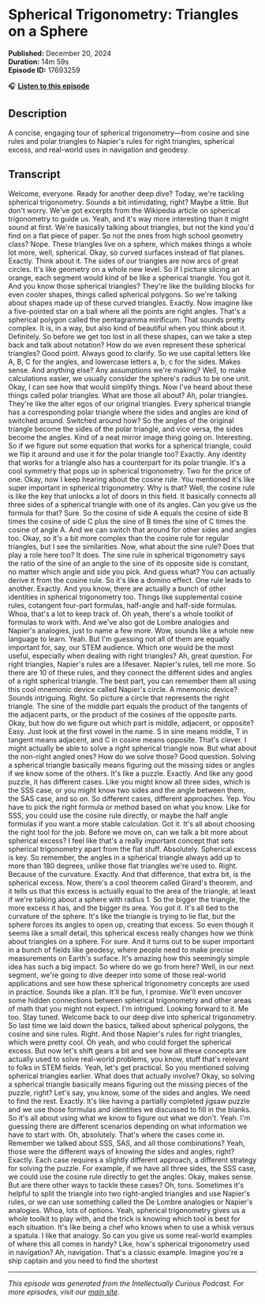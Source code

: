 # Spherical Trigonometry: Triangles on a Sphere

**Published:** December 20, 2024  
**Duration:** 14m 59s  
**Episode ID:** 17693259

🎧 **[Listen to this episode](https://intellectuallycurious.buzzsprout.com/2529712/episodes/17693259-spherical-trigonometry-triangles-on-a-sphere)**

## Description

A concise, engaging tour of spherical trigonometry—from cosine and sine rules and polar triangles to Napier's rules for right triangles, spherical excess, and real-world uses in navigation and geodesy.

## Transcript

Welcome, everyone. Ready for another deep dive? Today, we're tackling spherical trigonometry. Sounds a bit intimidating, right? Maybe a little. But don't worry. We've got excerpts from the Wikipedia article on spherical trigonometry to guide us. Yeah, and it's way more interesting than it might sound at first. We're basically talking about triangles, but not the kind you'd find on a flat piece of paper. So not the ones from high school geometry class? Nope. These triangles live on a sphere, which makes things a whole lot more, well, spherical. Okay, so curved surfaces instead of flat planes. Exactly. Think about it. The sides of our triangles are now arcs of great circles. It's like geometry on a whole new level. So if I picture slicing an orange, each segment would kind of be like a spherical triangle. You got it. And you know those spherical triangles? They're like the building blocks for even cooler shapes, things called spherical polygons. So we're talking about shapes made up of these curved triangles. Exactly. Now imagine like a five-pointed star on a ball where all the points are right angles. That's a spherical polygon called the pentagramma mirificum. That sounds pretty complex. It is, in a way, but also kind of beautiful when you think about it. Definitely. So before we get too lost in all these shapes, can we take a step back and talk about notation? How do we even represent these spherical triangles? Good point. Always good to clarify. So we use capital letters like A, B, C for the angles, and lowercase letters a, b, c for the sides. Makes sense. And anything else? Any assumptions we're making? Well, to make calculations easier, we usually consider the sphere's radius to be one unit. Okay, I can see how that would simplify things. Now I've heard about these things called polar triangles. What are those all about? Ah, polar triangles. They're like the alter egos of our original triangles. Every spherical triangle has a corresponding polar triangle where the sides and angles are kind of switched around. Switched around how? So the angles of the original triangle become the sides of the polar triangle, and vice versa, the sides become the angles. Kind of a neat mirror image thing going on. Interesting. So if we figure out some equation that works for a spherical triangle, could we flip it around and use it for the polar triangle too? Exactly. Any identity that works for a triangle also has a counterpart for its polar triangle. It's a cool symmetry that pops up in spherical trigonometry. Two for the price of one. Okay, now I keep hearing about the cosine rule. You mentioned it's like super important in spherical trigonometry. Why is that? Well, the cosine rule is like the key that unlocks a lot of doors in this field. It basically connects all three sides of a spherical triangle with one of its angles. Can you give us the formula for that? Sure. So the cosine of side A equals the cosine of side B times the cosine of side C plus the sine of B times the sine of C times the cosine of angle A. And we can switch that around for other sides and angles too. Okay, so it's a bit more complex than the cosine rule for regular triangles, but I see the similarities. Now, what about the sine rule? Does that play a role here too? It does. The sine rule in spherical trigonometry says the ratio of the sine of an angle to the sine of its opposite side is constant, no matter which angle and side you pick. And guess what? You can actually derive it from the cosine rule. So it's like a domino effect. One rule leads to another. Exactly. And you know, there are actually a bunch of other identities in spherical trigonometry too. Things like supplemental cosine rules, cotangent four-part formulas, half-angle and half-side formulas. Whoa, that's a lot to keep track of. Oh yeah, there's a whole toolkit of formulas to work with. And we've also got de Lombre analogies and Napier's analogies, just to name a few more. Wow, sounds like a whole new language to learn. Yeah. But I'm guessing not all of them are equally important for, say, our STEM audience. Which one would be the most useful, especially when dealing with right triangles? Ah, great question. For right triangles, Napier's rules are a lifesaver. Napier's rules, tell me more. So there are 10 of these rules, and they connect the different sides and angles of a right spherical triangle. The best part, you can remember them all using this cool mnemonic device called Napier's circle. A mnemonic device? Sounds intriguing. Right. So picture a circle that represents the right triangle. The sine of the middle part equals the product of the tangents of the adjacent parts, or the product of the cosines of the opposite parts. Okay, but how do we figure out which part is middle, adjacent, or opposite? Easy. Just look at the first vowel in the name. S in sine means middle, T in tangent means adjacent, and C in cosine means opposite. That's clever. I might actually be able to solve a right spherical triangle now. But what about the non-right angled ones? How do we solve those? Good question. Solving a spherical triangle basically means figuring out the missing sides or angles if we know some of the others. It's like a puzzle. Exactly. And like any good puzzle, it has different cases. Like you might know all three sides, which is the SSS case, or you might know two sides and the angle between them, the SAS case, and so on. So different cases, different approaches. Yep. You have to pick the right formula or method based on what you know. Like for SSS, you could use the cosine rule directly, or maybe the half angle formulas if you want a more stable calculation. Got it. It's all about choosing the right tool for the job. Before we move on, can we talk a bit more about spherical excess? I feel like that's a really important concept that sets spherical trigonometry apart from the flat stuff. Absolutely. Spherical excess is key. So remember, the angles in a spherical triangle always add up to more than 180 degrees, unlike those flat triangles we're used to. Right. Because of the curvature. Exactly. And that difference, that extra bit, is the spherical excess. Now, there's a cool theorem called Girard's theorem, and it tells us that this excess is actually equal to the area of the triangle, at least if we're talking about a sphere with radius 1. So the bigger the triangle, the more excess it has, and the bigger its area. You got it. It's all tied to the curvature of the sphere. It's like the triangle is trying to lie flat, but the sphere forces its angles to open up, creating that excess. So even though it seems like a small detail, this spherical excess really changes how we think about triangles on a sphere. For sure. And it turns out to be super important in a bunch of fields like geodesy, where people need to make precise measurements on Earth's surface. It's amazing how this seemingly simple idea has such a big impact. So where do we go from here? Well, in our next segment, we're going to dive deeper into some of those real-world applications and see how these spherical trigonometry concepts are used in practice. Sounds like a plan. It'll be fun, I promise. We'll even uncover some hidden connections between spherical trigonometry and other areas of math that you might not expect. I'm intrigued. Looking forward to it. Me too. Stay tuned. Welcome back to our deep dive into spherical trigonometry. So last time we laid down the basics, talked about spherical polygons, the cosine and sine rules. Right. And those Napier's rules for right triangles, which were pretty cool. Oh yeah, and who could forget the spherical excess. But now let's shift gears a bit and see how all these concepts are actually used to solve real-world problems, you know, stuff that's relevant to folks in STEM fields. Yeah, let's get practical. So you mentioned solving spherical triangles earlier. What does that actually involve? Okay, so solving a spherical triangle basically means figuring out the missing pieces of the puzzle, right? Let's say, you know, some of the sides and angles. We need to find the rest. Exactly. It's like having a partially completed jigsaw puzzle and we use those formulas and identities we discussed to fill in the blanks. So it's all about using what we know to figure out what we don't. Yeah. I'm guessing there are different scenarios depending on what information we have to start with. Oh, absolutely. That's where the cases come in. Remember we talked about SSS, SAS, and all those combinations? Yeah, those were the different ways of knowing the sides and angles, right? Exactly. Each case requires a slightly different approach, a different strategy for solving the puzzle. For example, if we have all three sides, the SSS case, we could use the cosine rule directly to get the angles. Okay, makes sense. But are there other ways to tackle these cases? Oh, tons. Sometimes it's helpful to split the triangle into two right-angled triangles and use Napier's rules, or we can use something called the De Lombre analogies or Napier's analogies. Whoa, lots of options. Yeah, spherical trigonometry gives us a whole toolkit to play with, and the trick is knowing which tool is best for each situation. It's like being a chef who knows when to use a whisk versus a spatula. I like that analogy. So can you give us some real-world examples of where this all comes in handy? Like, how's spherical trigonometry used in navigation? Ah, navigation. That's a classic example. Imagine you're a ship captain and you need to find the shortest

---
*This episode was generated from the Intellectually Curious Podcast. For more episodes, visit our [main site](https://intellectuallycurious.buzzsprout.com).*
